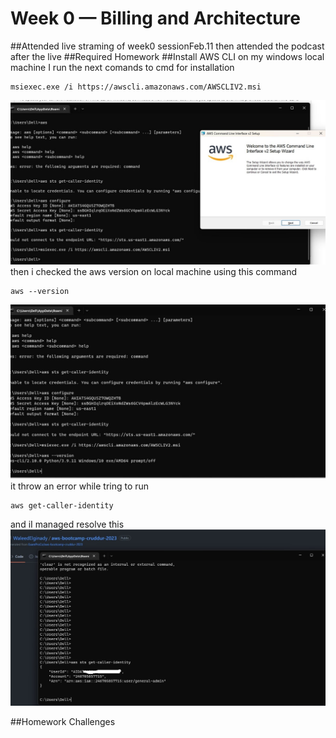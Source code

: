 # Week 0 — Billing and Architecture
##Attended live straming of week0 sessionFeb.11 then attended the podcast after the live
##Required Homework
##Install AWS CLI on my windows local machine
I run the next comands to cmd for installation
```
msiexec.exe /i https://awscli.amazonaws.com/AWSCLIV2.msi
```
![install cli on my local machine](assets/install%20cli%20on%20my%20local%20machine.jpg)
then i checked the aws version on local machine using this command
```
aws --version
```
![checking aws version on local machine](assets/checking-aws%20version%20on%20local%20machine.jpg)
it throw an error while tring to run 
```
aws get-caller-identity
```
and iI managed resolve this
![aws sts get-caller-id](assets/aws%20sts%20get-caller-id.jpg)






##Homework Challenges

